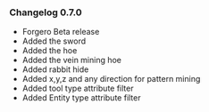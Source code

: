 ### Changelog 0.7.0

* Forgero Beta release
* Added the sword
* Added the hoe
* Added the vein mining hoe
* Added rabbit hide
* Added x,y,z and any direction for pattern mining
* Added tool type attribute filter
* Added Entity type attribute filter